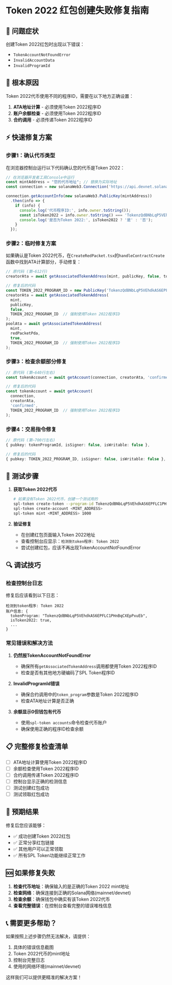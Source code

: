 # Token 2022 红包创建失败修复指南

## 🚨 问题症状

创建Token 2022红包时出现以下错误：
- `TokenAccountNotFoundError`
- `InvalidAccountData`
- `InvalidProgramId`

## 🔧 根本原因

Token 2022代币使用不同的程序ID，需要在以下地方正确设置：

1. **ATA地址计算** - 必须使用Token 2022程序ID
2. **账户余额检查** - 必须使用Token 2022程序ID  
3. **合约调用** - 必须传递Token 2022程序ID

## ⚡ 快速修复方案

### 步骤1：确认代币类型

在浏览器控制台运行以下代码确认您的代币是Token 2022：

```javascript
// 在浏览器开发者工具Console中运行
const mintAddress = "您的代币地址"; // 替换为实际地址
const connection = new solanaWeb3.Connection('https://api.devnet.solana.com');

connection.getAccountInfo(new solanaWeb3.PublicKey(mintAddress))
  .then(info => {
    if (info) {
      console.log('代币程序ID:', info.owner.toString());
      const isToken2022 = info.owner.toString() === 'TokenzQdBNbLqP5VEhdkAS6EPFLC1PHnBqCXEpPxuEb';
      console.log('是否为Token 2022:', isToken2022 ? '是' : '否');
    }
  });
```

### 步骤2：临时修复方案

如果确认是Token 2022代币，在`CreateRedPacket.tsx`的`handleContractCreate`函数中找到ATA计算部分，手动修复：

```typescript
// 原代码 (第~612行)
creatorAta = await getAssociatedTokenAddress(mint, publicKey, false, tokenProgramId);

// 修复后的代码
const TOKEN_2022_PROGRAM_ID = new PublicKey('TokenzQdBNbLqP5VEhdkAS6EPFLC1PHnBqCXEpPxuEb');
creatorAta = await getAssociatedTokenAddress(
  mint, 
  publicKey, 
  false, 
  TOKEN_2022_PROGRAM_ID  // 强制使用Token 2022程序ID
);
poolAta = await getAssociatedTokenAddress(
  mint, 
  redPacketPda, 
  true, 
  TOKEN_2022_PROGRAM_ID  // 强制使用Token 2022程序ID
);
```

### 步骤3：检查余额部分修复

```typescript
// 原代码 (第~640行左右)
const tokenAccount = await getAccount(connection, creatorAta, 'confirmed', tokenProgramId);

// 修复后的代码
const tokenAccount = await getAccount(
  connection, 
  creatorAta, 
  'confirmed', 
  TOKEN_2022_PROGRAM_ID  // 强制使用Token 2022程序ID
);
```

### 步骤4：交易指令修复

```typescript
// 原代码 (第~700行左右)
{ pubkey: tokenProgramId, isSigner: false, isWritable: false }, 

// 修复后的代码
{ pubkey: TOKEN_2022_PROGRAM_ID, isSigner: false, isWritable: false }, 
```

## 🧪 测试步骤

1. **获取Token 2022代币**
   ```bash
   # 如果没有Token 2022代币，创建一个测试用的
   spl-token create-token --program-id TokenzQdBNbLqP5VEhdkAS6EPFLC1PHnBqCXEpPxuEb --decimals 9
   spl-token create-account <MINT_ADDRESS>
   spl-token mint <MINT_ADDRESS> 1000
   ```

2. **验证修复**
   - 在创建红包页面输入Token 2022地址
   - 查看控制台应显示：`检测到token程序: Token 2022`
   - 尝试创建红包，应该不再出现TokenAccountNotFoundError

## 🔍 调试技巧

### 检查控制台日志
修复后应该看到以下日志：
```
检测到token程序: Token 2022
账户信息: {
  tokenProgram: "TokenzQdBNbLqP5VEhdkAS6EPFLC1PHnBqCXEpPxuEb",
  isToken2022: true,
  ...
}
```

### 常见错误和解决方法

1. **仍然报TokenAccountNotFoundError**
   - 确保所有`getAssociatedTokenAddress`调用都使用Token 2022程序ID
   - 检查是否有其他地方硬编码了SPL Token程序ID

2. **InvalidProgramId错误**
   - 确保合约调用中的`token_program`参数是Token 2022程序ID
   - 检查ATA地址计算是否正确

3. **余额显示0但钱包有代币**
   - 使用`spl-token accounts`命令检查代币账户
   - 确保使用正确的程序ID检查余额

## 📋 完整修复检查清单

- [ ] ATA地址计算使用Token 2022程序ID
- [ ] 余额检查使用Token 2022程序ID  
- [ ] 合约调用传递Token 2022程序ID
- [ ] 控制台显示正确的检测信息
- [ ] 测试创建红包成功
- [ ] 测试领取红包成功

## 🎯 预期结果

修复后您应该能够：
- ✅ 成功创建Token 2022红包
- ✅ 正常分享红包链接
- ✅ 其他用户可以正常领取
- ✅ 所有SPL Token功能继续正常工作

## 🆘 如果修复失败

1. **检查代币地址**：确保输入的是正确的Token 2022 mint地址
2. **检查网络**：确保连接到正确的Solana网络(mainnet/devnet)
3. **检查余额**：确保钱包中确实有该Token 2022代币
4. **查看完整错误**：在控制台查看完整的错误堆栈信息

## 📞 需要更多帮助？

如果按照上述步骤仍然无法解决，请提供：
1. 具体的错误信息截图
2. Token 2022代币的mint地址
3. 控制台完整日志
4. 使用的网络环境(mainnet/devnet)

这样我们可以提供更精准的解决方案！ 